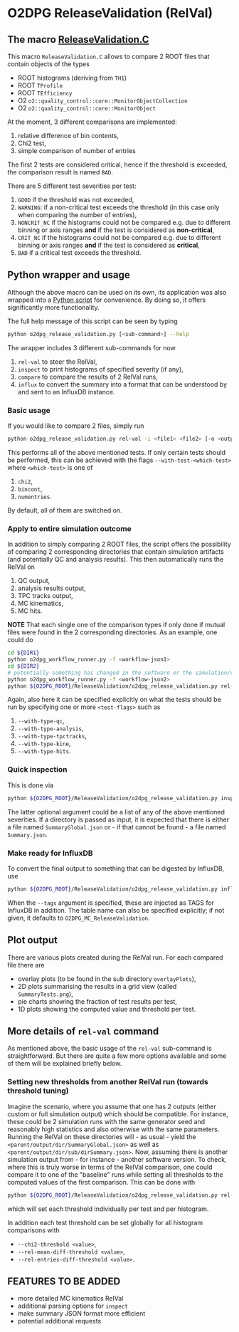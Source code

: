 # O2DPG ReleaseValidation (RelVal)

## The macro [ReleaseValidation.C](ReleaseValidation.C)

This macro `ReleaseValidation.C` allows to compare 2 ROOT files that contain objects of the types
* ROOT histograms (deriving from `TH1`)
* ROOT `TProfile`
* ROOT `TEfficiency`
* O2 `o2::quality_control::core::MonitorObjectCollection`
* O2 `o2::quality_control::core::MonitorObject`

At the moment, 3 different comparisons are implemented:
1. relative difference of bin contents,
1. Chi2 test,
1. simple comparison of number of entries

The first 2 tests are considered critical, hence if the threshold is exceeded, the comparison result is named `BAD`.

There are 5 different test severities per test:
1. `GOOD` if the threshold was not exceeded,
1. `WARNING`: if a non-critical test exceeds the threshold (in this case only when comparing the number of entries),
1. `NONCRIT_NC` if the histograms could not be compared e.g. due to different binning or axis ranges **and** if the test is considered as **non-critical**,
1. `CRIT_NC` if the histograms could not be compared e.g. due to different binning or axis ranges **and** if the test is considered as **critical**,
1. `BAD` if a critical test exceeds the threshold.

## Python wrapper and usage

Although the above macro can be used on its own, its application was also wrapped into a [Python script](o2dpg_release_validation.py) for convenience. By doing so, it offers significantly more functionality.

The full help message of this script can be seen by typing
```bash
python o2dpg_release_validation.py [<sub-command>] --help
```
The wrapper includes 3 different sub-commands for now
1. `rel-val` to steer the RelVal,
1. `inspect` to print histograms of specified severity (if any),
1. `compare` to compare the results of 2 RelVal runs,
1. `influx` to convert the summary into a format that can be understood by and sent to an InfluxDB instance.

### Basic usage

If you would like to compare 2 files, simply run
```bash
python o2dpg_release_validation.py rel-val -i <file1> <file2> [-o <output/dir>]
```
This performs all of the above mentioned tests. If only certain tests should be performed, this can be achieved with the flags `--with-test-<which-test>` where `<which-test>` is one of
1. `chi2`,
1. `bincont`,
1. `numentries`.

By default, all of them are switched on.

### Apply to entire simulation outcome

In addition to simply comparing 2 ROOT files, the script offers the possibility of comparing 2 corresponding directories that contain simulation artifacts (and potentially QC and analysis results). This then automatically runs the RelVal on
1. QC output,
1. analysis results output,
1. TPC tracks output,
1. MC kinematics,
1. MC hits.

**NOTE** That each single one of the comparison types if only done if mutual files were found in the 2 corresponding directories. As an example, one could do
```bash
cd ${DIR1}
python o2dpg_workflow_runner.py -f <workflow-json1>
cd ${DIR2}
# potentially something has changed in the software or the simulation/reconstruction parameters
python o2dpg_workflow_runner.py -f <workflow-json2>
python ${O2DPG_ROOT}/ReleaseValidation/o2dpg_release_validation.py rel-val -i ${DIR1} ${DIR2} [-o <output/dir>] [<test-flags>]
```
Again, also here it can be specified explicitly on what the tests should be run by specifying one or more `<test-flags>` such as
1. `--with-type-qc`,
1. `--with-type-analysis`,
1. `--with-type-tpctracks`,
1. `--with-type-kine`,
1. `--with-type-hits`.

### Quick inspection

This is done via
```bash
python ${O2DPG_ROOT}/ReleaseValidation/o2dpg_release_validation.py inspect <path-to-outputdir-or-file> [--severity <severity>]
```
The latter optional argument could be a list of any of the above mentioned severities. If a directory is passed as input, it is expected that there is either a file named `SummaryGlobal.json` or - if that cannot be found - a file named `Summary.json`.

### Make ready for InfluxDB

To convert the final output to something that can be digested by InfluxDB, use
```bash
python ${O2DPG_ROOT}/ReleaseValidation/o2dpg_release_validation.py influx --dir <rel-val-out-dir> [--tags k1=v1 k2=v2 ...] [--table-name <chosen-table-name>]
```
When the `--tags` argument is specified, these are injected as TAGS for InfluxDB in addition. The table name can also be specified explicitly; if not given, it defaults to `O2DPG_MC_ReleaseValidation`.

## Plot output

There are various plots created during the RelVal run. For each compared file there are
* overlay plots (to be found in the sub directory `overlayPlots`),
* 2D plots summarising the results in a grid view (called `SummaryTests.png`),
* pie charts showing the fraction of test results per test,
* 1D plots showing the computed value and threshold per test.

## More details of `rel-val` command

As mentioned above, the basic usage of the `rel-val` sub-command is straightforward. But there are quite a few more options available and some of them will be explained briefly below.

### Setting new thresholds from another RelVal run (towards threshold tuning)

Imagine the scenario, where you assume that one has 2 outputs (either custom or full simulation output) which should be compatible. For instance, these could be 2 simulation runs with the same generator seed and reasonably high statistics and also otherwise with the same parameters.
Running the RelVal on these directories will - as usual - yield the `<parent/output/dir/SummaryGlobal.json>` as well as `<parent/output/dir/sub/dirSummary.json>`. Now, assuming there is another simulation output from - for instance - another software version. To check, where this is truly worse in terms of the RelVal comparison, one could compare it to one of the "baseline" runs while setting all thresholds to the computed values of the first comparison. This can be done with
```bash
python ${O2DPG_ROOT}/ReleaseValidation/o2dpg_release_validation.py rel-val -i ${DIR1} ${DIR2} [-o <output/dir>] --use-values-as-thresholds <parent/output/dir/SummaryGlobal.json>
```
which will set each threshold individually per test and per histogram.

In addition each test threshold can be set globally for all histogram comparisons with
* `--chi2-threshold <value>`,
* `--rel-mean-diff-threshold <value>`,
* `--rel-entries-diff-threshold <value>`.


## FEATURES TO BE ADDED

* more detailed MC kinematics RelVal
* additional parsing options for `inspect`
* make summary JSON format more efficient
* potential additional requests
